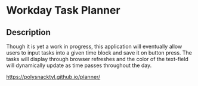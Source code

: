 # Workday Task Planner 

## Description 
Though it is yet a work in progress, this application will eventually allow users to input tasks into a given time block and save it on button press. The tasks will display through browser refreshes and the color of the text-field will dynamically update as time passes throughout the day. 

https://polysnacktyl.github.io/planner/